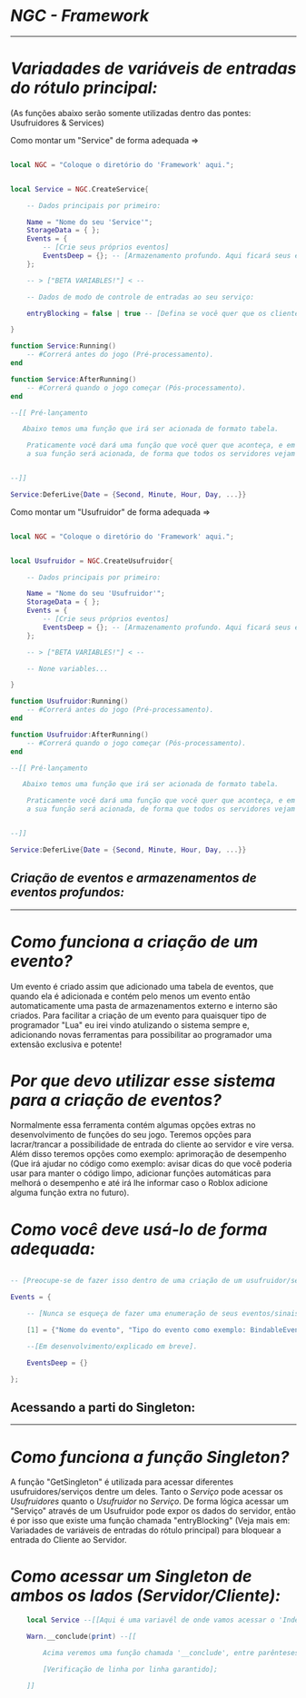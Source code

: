 #                             **_NGC - Framework_**
_______________________________________________________________________________________

# ___Variadades de variáveis de entradas do rótulo principal:___

(As funções abaixo serão somente utilizadas dentro das pontes: Usufruidores & Services) 

 Como montar um "Service" de forma adequada => 

```lua

local NGC = "Coloque o diretório do 'Framework' aqui.";


local Service = NGC.CreateService{

    -- Dados principais por primeiro:

    Name = "Nome do seu 'Service'";
    StorageData = { };
    Events = {
        -- [Crie seus próprios eventos]
        EventsDeep = {}; -- [Armazenamento profundo. Aqui ficará seus eventos para que você possa utiliza-los novamente!]
    };

    -- > ["BETA VARIABLES!"] < -- 

    -- Dados de modo de controle de entradas ao seu serviço:

    entryBlocking = false | true -- [Defina se você quer que os clientes possam acessar seu serviço ou não]

}

function Service:Running()
    -- #Correrá antes do jogo (Pré-processamento).
end

function Service:AfterRunning()
    -- #Correrá quando o jogo começar (Pós-processamento).
end

--[[ Pré-lançamento

   Abaixo temos uma função que irá ser acionada de formato tabela.

    Praticamente você dará uma função que você quer que aconteça, e em tal data
    a sua função será acionada, de forma que todos os servidores vejam um "Evento ao vivo" por assim dizer.


--]]

Service:DeferLive{Date = {Second, Minute, Hour, Day, ...}}

```

 Como montar um "Usufruidor" de forma adequada => 

```lua

local NGC = "Coloque o diretório do 'Framework' aqui.";


local Usufruidor = NGC.CreateUsufruidor{

    -- Dados principais por primeiro:

    Name = "Nome do seu 'Usufruidor'";
    StorageData = { };
    Events = {
        -- [Crie seus próprios eventos]
        EventsDeep = {}; -- [Armazenamento profundo. Aqui ficará seus eventos para que você possa utiliza-los novamente!]
    };

    -- > ["BETA VARIABLES!"] < -- 

    -- None variables...

}

function Usufruidor:Running()
    -- #Correrá antes do jogo (Pré-processamento).
end

function Usufruidor:AfterRunning()
    -- #Correrá quando o jogo começar (Pós-processamento).
end

--[[ Pré-lançamento

   Abaixo temos uma função que irá ser acionada de formato tabela.

    Praticamente você dará uma função que você quer que aconteça, e em tal data
    a sua função será acionada, de forma que todos os servidores vejam um "Evento ao vivo" por assim dizer.


--]]

Service:DeferLive{Date = {Second, Minute, Hour, Day, ...}}


```

##         **_Criação de eventos e armazenamentos de eventos profundos:_**
_______________________________________________________________________________________


# _Como funciona a criação de um evento?_
  
  Um evento é criado assim que adicionado uma tabela de eventos, que quando ela é adicionada e contém pelo menos um evento então automaticamente uma pasta de armazenamentos externo e interno são criados. Para facilitar a criação de um evento para quaisquer tipo de programador "Lua" eu irei vindo atulizando o sistema sempre e, adicionando novas ferramentas para possibilitar ao programador uma extensão exclusiva e potente!

# _Por que devo utilizar esse sistema para a criação de eventos?_

 Normalmente essa ferramenta contém algumas opções extras no desenvolvimento de funções do seu jogo. 
  Teremos opções para lacrar/trancar a possibilidade de entrada do cliente ao servidor e vire versa. Além disso teremos opções como exemplo: aprimoração de desempenho (Que irá ajudar no código como exemplo: avisar dicas do que você poderia usar para manter o código limpo, adicionar funções automáticas para melhorá o desempenho e até irá lhe informar caso o Roblox adicione alguma função extra no futuro).

# _Como você deve usá-lo de forma adequada:_

```lua

-- [Preocupe-se de fazer isso dentro de uma criação de um usufruidor/service]

Events = {

    -- [Nunca se esqueça de fazer uma enumeração de seus eventos/sinais]

    [1] = {"Nome do evento", "Tipo do evento como exemplo: BindableEvent", "Nome do usufruidor/service", script --[[(Certifique-se de colocar o script que está criando isso)]]}

    --[Em desenvolvimento/explicado em breve].

    EventsDeep = {}

};

```

##  **Acessando a parti do Singleton:**
_______________________________________________________________________________________

# _Como funciona a função Singleton?_
  
  A função "GetSingleton" é utilizada para acessar diferentes usufruidores/serviços dentre um deles. Tanto o _Serviço_ pode acessar os _Usufruidores_ quanto o _Usufruidor_ no _Serviço_.
  De forma lógica acessar um "Serviço" através de um Usufruidor pode expor os dados do servidor, então é por isso que existe uma função chamada "entryBlocking" (Veja mais em: Variadades de variáveis de entradas do rótulo principal) para bloquear a entrada do Cliente ao Servidor.

# _Como acessar um Singleton de ambos os lados (Servidor/Cliente):_

```lua
    local Service --[[Aqui é uma variavél de onde vamos acessar o 'Index' de um Singleton]], Warn --[[Note que o 'Warn' é só para obter uma função chamada '__conclude', que significa que a função vai tirar uma conclusão e ver se foi lida até o final e não vai verificar tantos erros, por tanto, muitos erros podem ser resolvidos assim ]] = NGC:GetSingleton("Ponha o nome do serviço/usufruidor que você quer procurar", {Entry = "Coloque o lado de qual você quer acessar (Usufruidores/Services)"} --[[Uso obrigatório desta tabela]])

	Warn.__conclude(print) --[[

        Acima veremos uma função chamada '__conclude', entre parênteses adicione o tipo de entrada que você quer que ela saia no fluxo de saída (Debugging).

        [Verificação de linha por linha garantido];

    ]]

```
